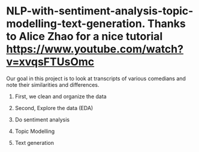 # NLP-with-sentiment-analysis-topic-modelling-text-generation. Thanks to Alice Zhao for a nice tutorial https://www.youtube.com/watch?v=xvqsFTUsOmc

Our goal in this project is to look at transcripts of various comedians and note their similarities and differences.

1) First, we clean and organize the data

2) Second, Explore the data (EDA)

3) Do sentiment analysis

4) Topic Modelling

5) Text generation
